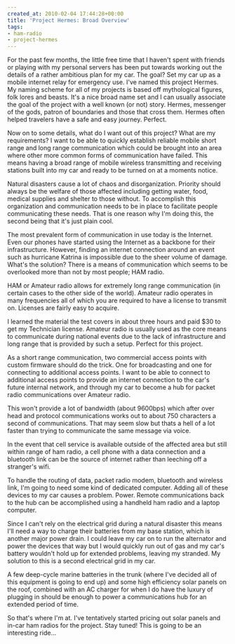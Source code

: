 ```yaml
---
created_at: 2010-02-04 17:44:28+00:00
title: 'Project Hermes: Broad Overview'
tags:
- ham-radio
- project-hermes
---
```


For the past few months, the little free time that I haven't spent with friends
or playing with my personal servers has been put towards working out the
details of a rather ambitious plan for my car. The goal? Set my car up as a
mobile internet relay for emergency use. I've named this project Hermes. My
naming scheme for all of my projects is based off mythological figures, folk
lores and beasts. It's a nice broad name set and I can usually associate the
goal of the project with a well known (or not) story. Hermes, messenger of the
gods, patron of boundaries and those that cross them. Hermes often helped
travelers have a safe and easy journey. Perfect.

Now on to some details, what do I want out of this project? What are my
requirements? I want to be able to quickly establish reliable mobile short
range and long range communication which could be brought into an area where
other more common forms of communication have failed. This means having a broad
range of mobile wireless transmitting and receiving stations built into my car
and ready to be turned on at a moments notice.

Natural disasters cause a lot of chaos and disorganization. Priority should
always be the welfare of those affected including getting water, food, medical
supplies and shelter to those without. To accomplish this organization and
communication needs to be in place to facilitate people communicating these
needs. That is one reason why I'm doing this, the second being that it's just
plain cool.

The most prevalent form of communication in use today is the Internet. Even our
phones have started using the Internet as a backbone for their infrastructure.
However, finding an internet connection around an event such as hurricane
Katrina is impossible due to the sheer volume of damage. What's the solution?
There is a means of communication which seems to be overlooked more than not by
most people; HAM radio.

HAM or Amateur radio allows for extremely long range communication (in certain
cases to the other side of the world). Amateur radio operates in many
frequencies all of which you are required to have a license to transmit on.
Licenses are fairly easy to acquire.

I learned the material the test covers in about three hours and paid $30 to get
my Technician license. Amateur radio is usually used as the core means to
communicate during national events due to the lack of infrastructure and long
range that is provided by such a setup. Perfect for this project.

As a short range communication, two commercial access points with custom
firmware should do the trick. One for broadcasting and one for connecting to
additional access points. I want to be able to connect to additional access
points to provide an internet connection to the car's future internal network,
and through my car to become a hub for packet radio communications over Amateur
radio.

This won't provide a lot of bandwidth (about 9600bps) which after over head and
protocol communications works out to about 750 characters a second of
communications. That may seem slow but thats a hell of a lot faster than trying
to communicate the same message via voice.

In the event that cell service is available outside of the affected area but
still within range of ham radio, a cell phone with a data connection and a
bluetooth link can be the source of internet rather than leeching off a
stranger's wifi.

To handle the routing of data, packet radio modem, bluetooth and wireless link,
I'm going to need some kind of dedicated computer. Adding all of these devices
to my car causes a problem. Power. Remote communications back to the hub can be
accomplished using a handheld ham radio and a laptop computer.

Since I can't rely on the electrical grid during a natural disaster this means
I'll need a way to charge their batteries from my base station, which is
another major power drain. I could leave my car on to run the alternator and
power the devices that way but I would quickly run out of gas and my car's
battery wouldn't hold up for extended problems, leaving my stranded. My
solution to this is a second electrical grid in my car.

A few deep-cycle marine batteries in the trunk (where I've decided all of this
equipment is going to end up) and some high efficiency solar panels on the
roof, combined with an AC charger for when I do have the luxury of plugging in
should be enough to power a communications hub for an extended period of time.

So that's where I'm at. I've tentatively started pricing out solar panels and
in-car ham radios for the project. Stay tuned! This is going to be an
interesting ride...

